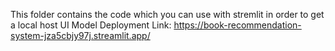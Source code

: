 This folder contains the code which you can use with stremlit in order to get a local host UI
Model Deployment Link: https://book-recommendation-system-jza5cbjy97j.streamlit.app/
